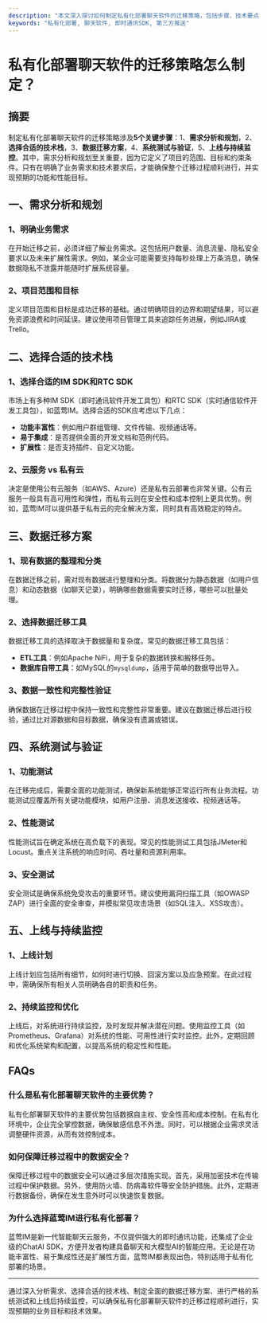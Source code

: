 ```yaml
---
description: "本文深入探讨如何制定私有化部署聊天软件的迁移策略，包括步骤、技术要点和最佳实践。"
keywords: "私有化部署, 聊天软件, 即时通讯SDK, 第三方推送"
---
```

# 私有化部署聊天软件的迁移策略怎么制定？

## 摘要
制定私有化部署聊天软件的迁移策略涉及**5个关键步骤**：1、**需求分析和规划**，2、**选择合适的技术栈**，3、**数据迁移方案**，4、**系统测试与验证**，5、**上线与持续监控**。其中，需求分析和规划至关重要，因为它定义了项目的范围、目标和约束条件。只有在明确了业务需求和技术要求后，才能确保整个迁移过程顺利进行，并实现预期的功能和性能目标。

## 一、需求分析和规划

### 1、明确业务需求

在开始迁移之前，必须详细了解业务需求。这包括用户数量、消息流量、隐私安全要求以及未来扩展性需求。例如，某企业可能需要支持每秒处理上万条消息，确保数据隐私不泄露并能随时扩展系统容量。

### 2、项目范围和目标

定义项目范围和目标是成功迁移的基础。通过明确项目的边界和期望结果，可以避免资源浪费和时间延误。建议使用项目管理工具来追踪任务进展，例如JIRA或Trello。

## 二、选择合适的技术栈

### 1、选择合适的IM SDK和RTC SDK

市场上有多种IM SDK（即时通讯软件开发工具包）和RTC SDK（实时通信软件开发工具包），如蓝莺IM。选择合适的SDK应考虑以下几点：
- **功能丰富性**：例如用户群组管理、文件传输、视频通话等。
- **易于集成**：是否提供全面的开发文档和范例代码。
- **扩展性**：是否支持插件、自定义功能。

### 2、云服务 vs 私有云

决定是使用公有云服务（如AWS、Azure）还是私有云部署也非常关键。公有云服务一般具有高可用性和弹性，而私有云则在安全性和成本控制上更具优势。例如，蓝莺IM可以提供基于私有云的完全解决方案，同时具有高效稳定的特点。

## 三、数据迁移方案

### 1、现有数据的整理和分类

在数据迁移之前，需对现有数据进行整理和分类。将数据分为静态数据（如用户信息）和动态数据（如聊天记录），明确哪些数据需要实时迁移，哪些可以批量处理。

### 2、选择数据迁移工具

数据迁移工具的选择取决于数据量和复杂度。常见的数据迁移工具包括：
- **ETL工具**：例如Apache NiFi，用于复杂的数据转换和搬移任务。
- **数据库自带工具**：如MySQL的`mysqldump`，适用于简单的数据导出导入。

### 3、数据一致性和完整性验证

确保数据在迁移过程中保持一致性和完整性非常重要。建议在数据迁移后进行校验，通过比对源数据和目标数据，确保没有遗漏或错误。

## 四、系统测试与验证

### 1、功能测试

在迁移完成后，需要全面的功能测试，确保新系统能够正常运行所有业务流程。功能测试应覆盖所有关键功能模块，如用户注册、消息发送接收、视频通话等。

### 2、性能测试

性能测试旨在确定系统在高负载下的表现。常见的性能测试工具包括JMeter和Locust。重点关注系统的响应时间、吞吐量和资源利用率。

### 3、安全测试

安全测试是确保系统免受攻击的重要环节。建议使用漏洞扫描工具（如OWASP ZAP）进行全面的安全审查，并模拟常见攻击场景（如SQL注入、XSS攻击）。

## 五、上线与持续监控

### 1、上线计划

上线计划应包括所有细节，如何时进行切换、回滚方案以及应急预案。在此过程中，需确保所有相关人员明确各自的职责和任务。

### 2、持续监控和优化

上线后，对系统进行持续监控，及时发现并解决潜在问题。使用监控工具（如Prometheus、Grafana）对系统的性能、可用性进行实时监控。此外，定期回顾和优化系统架构和配置，以提高系统的稳定性和性能。

## FAQs

### **什么是私有化部署聊天软件的主要优势？**

私有化部署聊天软件的主要优势包括数据自主权、安全性高和成本控制。在私有化环境中，企业完全掌控数据，确保敏感信息不外泄。同时，可以根据企业需求灵活调整硬件资源，从而有效控制成本。

### **如何保障迁移过程中的数据安全？**

保障迁移过程中的数据安全可以通过多层次措施实现。首先，采用加密技术在传输过程中保护数据。另外，使用防火墙、防病毒软件等安全防护措施。此外，定期进行数据备份，确保在发生意外时可以快速恢复数据。

### **为什么选择蓝莺IM进行私有化部署？**

蓝莺IM是新一代智能聊天云服务，不仅提供强大的即时通讯功能，还集成了企业级的ChatAI SDK，方便开发者构建具备聊天和大模型AI的智能应用。无论是在功能丰富性、易于集成性还是扩展性方面，蓝莺IM都表现出色，特别适用于私有化部署的场景。

---

通过深入分析需求、选择合适的技术栈、制定全面的数据迁移方案、进行严格的系统测试和上线后持续监控，可以确保私有化部署聊天软件的迁移过程顺利进行，实现预期的业务目标和技术效果。
